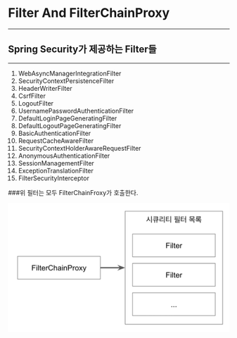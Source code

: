 # Filter And FilterChainProxy

* * *

## Spring Security가 제공하는 Filter들

* * *

1. WebAsyncManagerIntegrationFilter
2. SecurityContextPersistenceFilter
3. HeaderWriterFilter
4. CsrfFilter
5. LogoutFilter
6. UsernamePasswordAuthenticationFilter
7. DefaultLoginPageGeneratingFilter
8. DefaultLogoutPageGeneratingFilter
9. BasicAuthenticationFilter
10. RequestCacheAwareFilter
11. SecurityContextHolderAwareRequestFilter
12. AnonymousAuthenticationFilter
13. SessionManagementFilter
14. ExceptionTranslationFilter
15. FilterSecurityInterceptor

###위 필터는 모두 FilterChainFroxy가 호출한다.

![img.png](../image/Filter-img.png)
